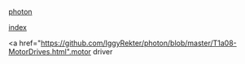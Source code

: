 


<a href="photon.html">photon</a><br>


<a href="https://iggyrekter.github.io/photon/">index</a><br>


<a href="https://github.com/IggyRekter/photon/blob/master/T1a08-MotorDrives.html".motor driver</a><br>



